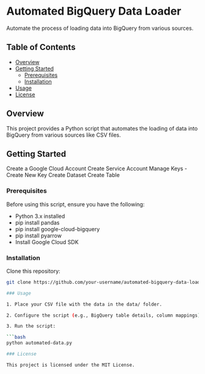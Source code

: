 # Automated BigQuery Data Loader

Automate the process of loading data into BigQuery from various sources.

## Table of Contents

- [Overview](#overview)
- [Getting Started](#getting-started)
  - [Prerequisites](#prerequisites)
  - [Installation](#installation)
- [Usage](#usage)
- [License](#license)

## Overview

This project provides a Python script that automates the loading of data into BigQuery from various sources like CSV files.

## Getting Started

Create a Google Cloud Account
Create Service Account
Manage Keys - Create New Key
Create Dataset
Create Table

### Prerequisites

Before using this script, ensure you have the following:

- Python 3.x installed
- pip install pandas
- pip install google-cloud-bigquery
- pip install pyarrow
- Install Google Cloud SDK

### Installation

Clone this repository:

   ```bash
   git clone https://github.com/your-username/automated-bigquery-data-loader.git

### Usage

1. Place your CSV file with the data in the data/ folder.

2. Configure the script (e.g., BigQuery table details, column mappings) in automated-data.py.

3. Run the script:

  ```bash
  python automated-data.py

### License

This project is licensed under the MIT License.
